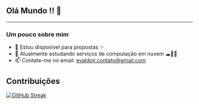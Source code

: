 ## Olá Mundo !! 👋
---
### Um pouco sobre mim
- 🔭 Estou disponível para propostas ✨
- 🌱 Atualmente estudando serviços de computação em nuvem ☁👨‍💻
- 📫 Contate-me no email: evaldojr.contato@gmail.com

## Contribuições
  
[![GitHub Streak](https://github-readme-streak-stats.herokuapp.com?user=Git-Mota&theme=radical&border_radius=4.7&locale=pt_BR&card_width=498)](https://git.io/streak-stats)
